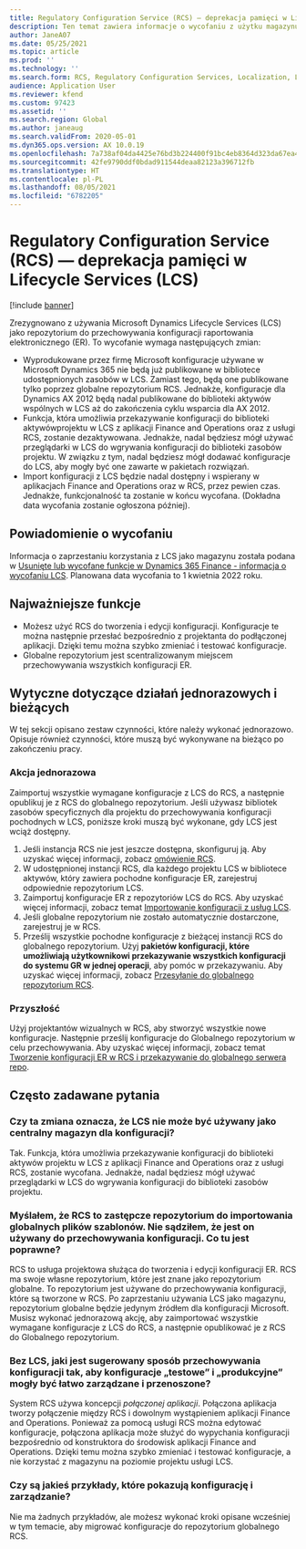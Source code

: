 ```yaml
---
title: Regulatory Configuration Service (RCS) – deprekacja pamięci w Lifecycle Services (LCS)
description: Ten temat zawiera informacje o wycofaniu z użytku magazynu Microsoft Dynamics Lifecycle Services (LCS), które jest planowane w ramach wdrażania globalnego repozytorium Regulatory Configuration Service (RCS).
author: JaneA07
ms.date: 05/25/2021
ms.topic: article
ms.prod: ''
ms.technology: ''
ms.search.form: RCS, Regulatory Configuration Services, Localization, LCS storage, LCS storage deprecation
audience: Application User
ms.reviewer: kfend
ms.custom: 97423
ms.assetid: ''
ms.search.region: Global
ms.author: janeaug
ms.search.validFrom: 2020-05-01
ms.dyn365.ops.version: AX 10.0.19
ms.openlocfilehash: 7a738af04da4425e76bd3b224400f91bc4eb8364d323da67ea457eaba9e65643
ms.sourcegitcommit: 42fe9790ddf0bdad911544deaa82123a396712fb
ms.translationtype: HT
ms.contentlocale: pl-PL
ms.lasthandoff: 08/05/2021
ms.locfileid: "6782205"
---
```

# <a name="regulatory-configuration-service-rcs--lifecycle-services-lcs-storage-deprecation"></a>Regulatory Configuration Service (RCS) — deprekacja pamięci w Lifecycle Services (LCS)

[!include [banner](../includes/banner.md)]

Zrezygnowano z używania Microsoft Dynamics Lifecycle Services (LCS) jako repozytorium do przechowywania konfiguracji raportowania elektronicznego (ER). To wycofanie wymaga następujących zmian:

- Wyprodukowane przez firmę Microsoft konfiguracje używane w Microsoft Dynamics 365 nie będą już publikowane w bibliotece udostępnionych zasobów w LCS. Zamiast tego, będą one publikowane tylko poprzez globalne repozytorium RCS. Jednakże, konfiguracje dla Dynamics AX 2012 będą nadal publikowane do biblioteki aktywów wspólnych w LCS aż do zakończenia cyklu wsparcia dla AX 2012.
- Funkcja, która umożliwia przekazywanie konfiguracji do biblioteki aktywówprojektu w LCS z aplikacji Finance and Operations oraz z usługi RCS, zostanie dezaktywowana. Jednakże, nadal będziesz mógł używać przeglądarki w LCS do wgrywania konfiguracji do biblioteki zasobów projektu. W związku z tym, nadal będziesz mógł dodawać konfiguracje do LCS, aby mogły być one zawarte w pakietach rozwiązań.
- Import konfiguracji z LCS będzie nadal dostępny i wspierany w aplikacjach Finance and Operations oraz w RCS, przez pewien czas. Jednakże, funkcjonalność ta zostanie w końcu wycofana. (Dokładna data wycofania zostanie ogłoszona później).

## <a name="deprecation-notice"></a>Powiadomienie o wycofaniu

Informacja o zaprzestaniu korzystania z LCS jako magazynu została podana w [Usunięte lub wycofane funkcje w Dynamics 365 Finance - informacja o wycofaniu LCS](../get-started/removed-deprecated-features-finance.md#features-removed-or-deprecated-in-the-finance-10017-release). Planowana data wycofania to 1 kwietnia 2022 roku.

## <a name="key-features"></a>Najważniejsze funkcje

- Możesz użyć RCS do tworzenia i edycji konfiguracji. Konfiguracje te można następnie przesłać bezpośrednio z projektanta do podłączonej aplikacji. Dzięki temu można szybko zmieniać i testować konfiguracje.
- Globalne repozytorium jest scentralizowanym miejscem przechowywania wszystkich konfiguracji ER.

## <a name="guidance-for-one-time-and-ongoing-actions"></a>Wytyczne dotyczące działań jednorazowych i bieżących

W tej sekcji opisano zestaw czynności, które należy wykonać jednorazowo. Opisuje również czynności, które muszą być wykonywane na bieżąco po zakończeniu pracy.

### <a name="one-time-action"></a>Akcja jednorazowa

Zaimportuj wszystkie wymagane konfiguracje z LCS do RCS, a następnie opublikuj je z RCS do globalnego repozytorium. Jeśli używasz bibliotek zasobów specyficznych dla projektu do przechowywania konfiguracji pochodnych w LCS, poniższe kroki muszą być wykonane, gdy LCS jest wciąż dostępny.

1. Jeśli instancja RCS nie jest jeszcze dostępna, skonfiguruj ją. Aby uzyskać więcej informacji, zobacz [omówienie RCS](rcs-overview.md).
2. W udostępnionej instancji RCS, dla każdego projektu LCS w bibliotece aktywów, który zawiera pochodne konfiguracje ER, zarejestruj odpowiednie repozytorium LCS.
3. Zaimportuj konfiguracje ER z repozytoriów LCS do RCS. Aby uzyskać więcej informacji, zobacz temat [Importowanie konfiguracji z usług LCS](../../dev-itpro/analytics/tasks/er-import-configuration-lifecycle-services.md).
4. Jeśli globalne repozytorium nie zostało automatycznie dostarczone, zarejestruj je w RCS.
5. Prześlij wszystkie pochodne konfiguracje z bieżącej instancji RCS do globalnego repozytorium. Użyj **pakietów konfiguracji, które umożliwiają użytkownikowi przekazywanie wszystkich konfiguracji do systemu GR w jednej operacji**, aby pomóc w przekazywaniu. Aby uzyskać więcej informacji, zobacz [Przesyłanie do globalnego repozytorium RCS](rcs-global-repo-upload.md).

### <a name="going-forward"></a>Przyszłość

Użyj projektantów wizualnych w RCS, aby stworzyć wszystkie nowe konfiguracje. Następnie prześlij konfiguracje do Globalnego repozytorium w celu przechowywania. Aby uzyskać więcej informacji, zobacz temat [Tworzenie konfiguracji ER w RCS i przekazywanie do globalnego serwera repo](rcs-global-repo-upload.md).

## <a name="frequently-asked-questions"></a>Często zadawane pytania

### <a name="does-this-change-mean-that-lcs-cant-be-used-as-central-storage-for-configurations"></a>Czy ta zmiana oznacza, że LCS nie może być używany jako centralny magazyn dla konfiguracji?

Tak. Funkcja, która umożliwia przekazywanie konfiguracji do biblioteki aktywów projektu w LCS z aplikacji Finance and Operations oraz z usługi RCS, zostanie wycofana. Jednakże, nadal będziesz mógł używać przeglądarki w LCS do wgrywania konfiguracji do biblioteki zasobów projektu.

### <a name="i-thought-that-rcs-was-a-replacement-repository-for-importing-global-template-files-i-didnt-think-that-its-used-to-store-configurations-which-is-correct"></a>Myślałem, że RCS to zastępcze repozytorium do importowania globalnych plików szablonów. Nie sądziłem, że jest on używany do przechowywania konfiguracji. Co tu jest poprawne?

RCS to usługa projektowa służąca do tworzenia i edycji konfiguracji ER. RCS ma swoje własne repozytorium, które jest znane jako repozytorium globalne. To repozytorium jest używane do przechowywania konfiguracji, które są tworzone w RCS. Po zaprzestaniu używania LCS jako magazynu, repozytorium globalne będzie jedynym źródłem dla konfiguracji Microsoft. Musisz wykonać jednorazową akcję, aby zaimportować wszystkie wymagane konfiguracje z LCS do RCS, a następnie opublikować je z RCS do Globalnego repozytorium.

### <a name="without-lcs-what-is-the-suggested-way-to-store-configurations-so-that-test-and-production-configurations-can-easily-be-managed-and-transferred"></a>Bez LCS, jaki jest sugerowany sposób przechowywania konfiguracji tak, aby konfiguracje „testowe” i „produkcyjne” mogły być łatwo zarządzane i przenoszone?

System RCS używa koncepcji *połączonej aplikacji*. Połączona aplikacja tworzy połączenie między RCS i dowolnym wystąpieniem aplikacji Finance and Operations. Ponieważ za pomocą usługi RCS można edytować konfiguracje, połączona aplikacja może służyć do wypychania konfiguracji bezpośrednio od konstruktora do środowisk aplikacji Finance and Operations. Dzięki temu można szybko zmieniać i testować konfiguracje, a nie korzystać z magazynu na poziomie projektu usługi LCS.

### <a name="are-there-any-examples-that-show-the-setup-and-management"></a>Czy są jakieś przykłady, które pokazują konfigurację i zarządzanie?

Nie ma żadnych przykładów, ale możesz wykonać kroki opisane wcześniej w tym temacie, aby migrować konfiguracje do repozytorium globalnego RCS.
